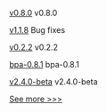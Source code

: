 
[v0.8.0](https://github.com/hyperledger/cactus/releases/tag/v0.8.0) v0.8.0

[v1.1.8](https://github.com/hyperledger/blockchain-explorer/releases/tag/v1.1.8) Bug fixes

[v0.2.2](https://github.com/hyperledger/aries-askar/releases/tag/v0.2.2) v0.2.2

[bpa-0.8.1](https://github.com/hyperledger-labs/business-partner-agent-chart/releases/tag/bpa-0.8.1) bpa-0.8.1

[v2.4.0-beta](https://github.com/hyperledger/fabric/releases/tag/v2.4.0-beta) v2.4.0-beta


[See more >>>](https://start-here.hyperledger.org/releases)
